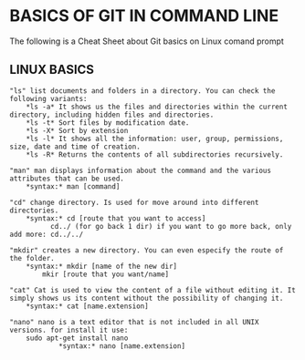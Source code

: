 # BASICS OF GIT IN COMMAND LINE
The following is a Cheat Sheet about Git basics on Linux comand prompt

## LINUX BASICS

	"ls" list documents and folders in a directory. You can check the following variants:
		*ls -a* It shows us the files and directories within the current directory, including hidden files and directories.
		*ls -t* Sort files by modification date.
		*ls -X* Sort by extension
		*ls -l* It shows all the information: user, group, permissions, size, date and time of creation.
		*ls -R* Returns the contents of all subdirectories recursively.

	"man" man displays information about the command and the various attributes that can be used.
		*syntax:* man [command]

	"cd" change directory. Is used for move around into different directories.
		*syntax:* cd [route that you want to access]
			  cd../ (for go back 1 dir) if you want to go more back, only add more: cd../../
	
	"mkdir" creates a new directory. You can even especify the route of the folder.
		*syntax:* mkdir [name of the new dir]
			mkir [route that you want/name]

	"cat" Cat is used to view the content of a file without editing it. It simply shows us its content without the possibility of changing it.
		*syntax:* cat [name.extension]

	"nano" nano is a text editor that is not included in all UNIX versions. for install it use:
		sudo apt-get install nano
				*syntax:* nano [name.extension]


